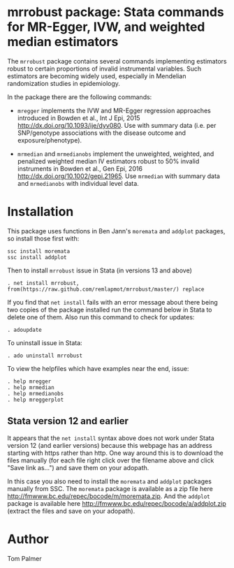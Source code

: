# mrrobust package: Stata commands for MR-Egger, IVW, and weighted median estimators
The `mrrobust` package contains several commands implementing estimators robust to certain proportions of invalid instrumental variables. Such estimators are becoming widely used, especially in Mendelian randomization studies in epidemiology.

In the package there are the following commands:

 - `mregger` implements the IVW and MR-Egger regression approaches introduced in Bowden et al., Int J Epi, 2015 <http://dx.doi.org/10.1093/ije/dyv080>. Use with summary data (i.e. per SNP/genotype associations with the disease outcome and exposure/phenotype).

 - `mrmedian` and `mrmedianobs` implement the unweighted, weighted, and penalized weighted median IV estimators robust to 50% invalid instruments in Bowden et al., Gen Epi, 2016 <http://dx.doi.org/10.1002/gepi.21965>. Use `mrmedian` with summary data and `mrmedianobs` with individual level data.

Installation
============

This package uses functions in Ben Jann's `moremata` and `addplot` packages, so install those first with:
```
ssc install moremata
ssc install addplot
```

Then to install `mrrobust` issue in Stata (in versions 13 and above)
```
. net install mrrobust, from(https://raw.github.com/remlapmot/mrrobust/master/) replace
```

If you find that `net install` fails with an error message about there being two copies of the package installed run the command below in Stata to delete one of them. Also run this command to check for updates:
```
. adoupdate
```

To uninstall issue in Stata:
```
. ado uninstall mrrobust
```

To view the helpfiles which have examples near the end, issue:
```
. help mregger
. help mrmedian
. help mrmedianobs
. help mreggerplot
```

## Stata version 12 and earlier
It appears that the `net install` syntax above does not work under Stata version 12 (and earlier versions) because this webpage has an address starting with https rather than http. One way around this is to download the files manually (for each file right click over the filename above and click "Save link as...") and save them on your adopath. 

In this case you also need to install the `moremata` and `addplot` packages manually from SSC. The `moremata` package is available as a zip file here <http://fmwww.bc.edu/repec/bocode/m/moremata.zip>. And the `addplot` package is available here <http://fmwww.bc.edu/repec/bocode/a/addplot.zip> (extract the files and save on your adopath).

Author
=======
Tom Palmer
